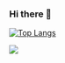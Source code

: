 ### Hi there 👋

<!--
**kamilfilipek/kamilfilipek** is a ✨ _special_ ✨ repository because its `README.md` (this file) appears on your GitHub profile.

Here are some ideas to get you started:

- 🔭 I’m currently working on ...
- 🌱 I’m currently learning ...
- 👯 I’m looking to collaborate on ...
- 🤔 I’m looking for help with ...
- 💬 Ask me about ...
- 📫 How to reach me: ...
- 😄 Pronouns: ...
- ⚡ Fun fact: ...
-->

[![Top Langs](https://github-readme-stats-git-masterrstaa-rickstaa.vercel.app/api/top-langs/?username=kamilfilipek)](https://github.com/anuraghazra/github-readme-stats)


<a href="https://github.com/anuraghazra/github-readme-stats">
  <img align="center" src="https://github-readme-stats.vercel.app/api/top-langs/?username=kamilfilipek&layout=compact&langs_count=10&custom_title=Najczęściej%20używane%20języki&card_width=297&title_color=008000&border_color=008000&bg_color=00000000&text_color=afafaf&hide=Jupyter%20Notebook,ShaderLab" />
</a>

